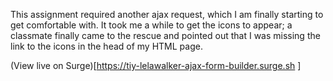This assignment required another ajax request, which I am finally starting to get comfortable with. It took me a while to get the icons to appear; a classmate finally came to the rescue and pointed out that I was missing the link to the icons in the head of my HTML page.

(View live on Surge)[https://tiy-lelawalker-ajax-form-builder.surge.sh
]
